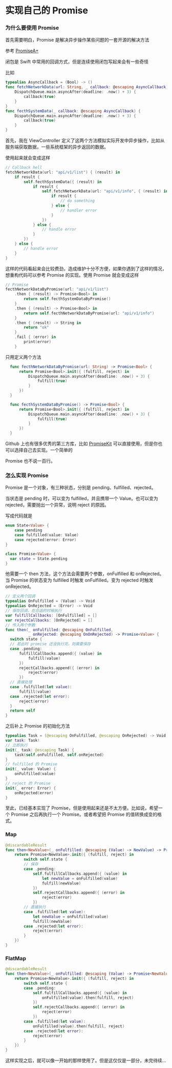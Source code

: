 # 实现自己的 Promise

### 为什么要使用 Promise

首先需要明白，Promise  是解决异步操作某些问题的一套开源的解决方法

参考 [PromiseA+](https://promisesaplus.com)

闭包是 Swift 中常用的回调方式，但是连续使用闭包写起来会有一些奇怪

比如

```swift
typealias AsyncCallback = (Bool) -> ()
func fetchNetworkData(url: String, _ callback: @escaping AsyncCallback) {
    DispatchQueue.main.asyncAfter(deadline: .now() + 3) {
        callback(true)
    }
}
func fecthSystemData(_ callback: @escaping AsyncCallback) {
    DispatchQueue.main.asyncAfter(deadline: .now() + 3) {
        callback(true)
    }
}
```

首先，我在 ViewController 定义了这两个方法模拟实际开发中异步操作，比如从服务端获取数据，一些系统框架的异步返回的数据。

使用起来就会变成这样

```swift
// Callback hell
fetchNetworkData(url: "api/v1/list") { (result) in
    if result {
        self.fecthSystemData({ (result) in
            if result {
                self.fetchNetworkData(url: "api/v1/info", { (result) in
                    if result {
                        // do something
                    } else {
                        // handler error
                    }
                })
            } else {
                // handle error
            }
        })
    } else {
        // handle error
    }
}
```

这样的代码看起来会比较费劲，造成维护十分不方便，如果你遇到了这样的情况，想重构代码可以参考 Promise 的实现。使用 Promise 就会变成这样

```swift
// Promise
fecthNetworkDataByPromise(url: "api/v1/list")
    .then { (result) -> Promise<Bool> in
        return self.fecthSystemDataByPromise()
    }
    .then { (result) -> Promise<Bool> in
        return self.fecthNetworkDataByPromise(url: "api/v1/info")
    }
    .then { (result) -> String in
        return "ok"
    }
    .fail { (error) in
        print(error)
    }
```

只用定义两个方法

```Swift
  func fecthNetworkDataByPromise(url: String) -> Promise<Bool> {
      return Promise<Bool>.init({ (fulfill, reject) in
          DispatchQueue.main.asyncAfter(deadline: .now() + 3) {
              fulfill(true)
          }
      })
  }

  func fecthSystemDataByPromise() -> Promise<Bool> {
      return Promise<Bool>.init({ (fulfill, reject) in
          DispatchQueue.main.asyncAfter(deadline: .now() + 3) {
              fulfill(true)
          }
      })
  }
```

Github 上也有很多优秀的第三方库，比如 [PromiseKit](https://github.com/mxcl/PromiseKit) 可以直接使用，但是你也可以选择自己去实现。一个简单的

Promise 也不说一百行。

### 怎么实现 Promise

Promise 是一个对象，有三种状态，分别是 pending、fulfilled、rejected。

当状态是 pending 时，可以变为 fulfilled，并且携带一个 Value。也可以变为 rejected，需要抛出一个异常，说明 reject 的原因。

写成代码就是

```swift
enum State<Value> {
    case pending
    case fulfilled(value: Value)
    case rejected(error: Error)
}

class Promise<Value> {
  var state = State.pending
}
```

他需要一个 then 方法，这个方法会需要两个参数，onFulfilled 和 onRejected。当 Promise 的状态变为 fulfilled 时触发 onFulfilled。变为 rejected 时触发 onRejected。

```swift
// 定义两个回调
typealias OnFulfilled = (Value) -> Void
typealias OnRejected = (Error) -> Void
// 保存回调，在合适的时候执行
var fulfillCallbacks: [OnFulfilled] = []
var rejectCallbacks: [OnRejected] = []
// 传入两个参数
func then(_ onFulfilled: @escaping OnFulfilled, 
          _ onRejected: @escaping OnOnRejected) -> Promise<Value> {
  switch state {
  // 若此时 promise 还没执行完，则需要保存
  case .pending:
      fulfillCallbacks.append({ (value) in
          fulfill(value)
      })
      rejectCallbacks.append({ (error) in
          reject(error)
      })
  // 直接处理
  case .fulfilled(let value):
      fulfill(value)
  case .rejected(let error):
      reject(error)
  }
  return self
}
```

之后补上 Promise 的初始化方法

```swift
typealias Task = (@escaping OnFulfilled, @escaping OnRejected) -> Void
var task: Task!
// 立即执行
init(_ task: @escaping Task) {
    task(self.onFulfilled, self.onRejected)
}
// fulfilled 的 Promise
init(_ value: Value) {
    onFulfilled(value)
}
// reject 的 Promise
init(_ error: Error) {
    onRejected(error)
}		
```

至此，已经基本实现了 Promise，但是使用起来还是不太方便。比如说，希望一个 Promise 之后再执行一个 Promise。或者希望把 Promise 的值转换成变的格式。

### Map

```swift
@discardableResult 
func then<NewValue>(_ onFulfilled: @escaping (Value) -> NewValue) -> Promise<NewValue> {
    return Promise<NewValue>.init({ (fulfill, reject) in
        switch self.state {
        // 保存
        case .pending:
            self.fulfillCallbacks.append({ (value) in
                let newValue = onFulfilled(value)
                fulfill(newValue)
            })
            self.rejectCallbacks.append({ (error) in
                reject(error)
            })
        // 直接执行
        case .fulfilled(let value):
            let newValue = onFulfilled(value)
            fulfill(newValue)
        case .rejected(let error):
            reject(error)
        }
    })
}
```

### FlatMap

```swift
@discardableResult
func then<NewValue>(_ onFulfilled: @escaping (Value) -> Promise<NewValue>) -> Promise<NewValue> {
    return Promise<NewValue>.init({ (fulfill, reject) in
        switch self.state {
        case .pending:
            self.fulfillCallbacks.append({ (value) in
                onFulfilled(value).then(fulfill, reject)
            })
            self.rejectCallbacks.append({ (error) in
                reject(error)
            })
        case .fulfilled(let value):
            onFulfilled(value).then(fulfill, reject)
        case .rejected(let error):
            reject(error)
        }
    })
}
```

这样实现之后，就可以像一开始的那样使用了。但是这仅仅是一部分，未完待续...